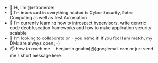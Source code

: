 - 👋 Hi, I’m @retronerder
- 👀 I’m interested in everything related to Cyber Security, Retro Computing as well as Test Automation
- 🌱 I’m currently learning how to introspect hypervisors, write generic code deobfuscation frameworks and how to make application security scalable
- 💞️ I’m looking to collaborate on - you name it! If you feel I am match, my DMs are always open ;=)
- 📫 How to reach me ... benjamin.gnahm[@]googlemail.com or just send me a short message here

<!---
retronerder/retronerder is a ✨ special ✨ repository because its `README.md` (this file) appears on your GitHub profile.
You can click the Preview link to take a look at your changes.
--->
